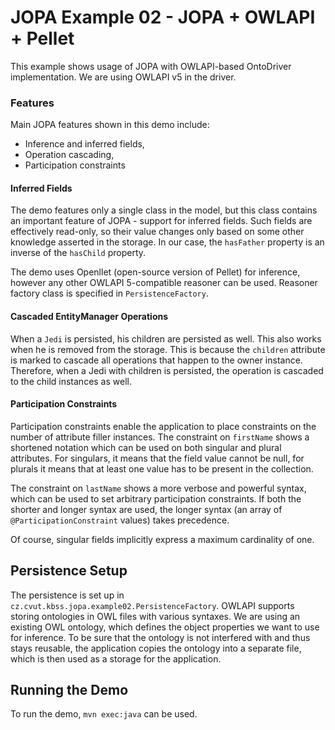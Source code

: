 # JOPA Example 02 - JOPA + OWLAPI + Pellet

This example shows usage of JOPA with OWLAPI-based OntoDriver implementation. We are using OWLAPI v5 in the driver.

### Features

Main JOPA features shown in this demo include:

- Inference and inferred fields,
- Operation cascading,
- Participation constraints

#### Inferred Fields

The demo features only a single class in the model, but this class contains an important feature of JOPA - support for inferred fields.
Such fields are effectively read-only, so their value changes only based on some other knowledge asserted in the storage. In our case,
the `hasFather` property is an inverse of the `hasChild` property.

The demo uses Openllet (open-source version of Pellet) for inference, however any other OWLAPI 5-compatible reasoner can be used. Reasoner factory class is specified in `PersistenceFactory`.

#### Cascaded EntityManager Operations

When a `Jedi` is persisted, his children are persisted as well. This also works when he is removed from the storage. This is because the `children`
attribute is marked to cascade all operations that happen to the owner instance. Therefore, when a Jedi with children is persisted, the operation is cascaded
to the child instances as well.

#### Participation Constraints

Participation constraints enable the application to place constraints on the number of attribute filler instances. The constraint on `firstName` shows a 
shortened notation which can be used on both singular and plural attributes. For singulars, it means that the field value cannot be null, for plurals it means
that at least one value has to be present in the collection.

The constraint on `lastName` shows a more verbose and powerful syntax, which can be used to set arbitrary participation constraints. If both the shorter and longer 
syntax are used, the longer syntax (an array of `@ParticipationConstraint` values) takes precedence.

Of course, singular fields implicitly express a maximum cardinality of one.


## Persistence Setup

The persistence is set up in `cz.cvut.kbss.jopa.example02.PersistenceFactory`. OWLAPI supports storing ontologies in OWL files with various syntaxes.
We are using an existing OWL ontology, which defines the object properties we want to use for inference. To be sure that the ontology is not interfered with and
thus stays reusable, the application copies the ontology into a separate file, which is then used as a storage for the application.


## Running the Demo

To run the demo, `mvn exec:java` can be used.